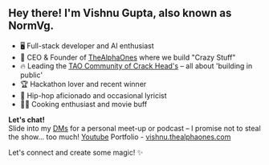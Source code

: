 ## Hey there! I'm Vishnu Gupta, also known as NormVg.

- 🖥️ Full-stack developer and AI enthusiast
- 🚀 CEO & Founder of [TheAlphaOnes](https://thealphaones.com/) where we build "Crazy Stuff"
- 🔥 Leading the [TAO Community of Crack Head's](https://discord.com/invite/nbrFDHmsK3) – all about 'building in public'
- 🏆 Hackathon lover and recent winner
- 🎤 Hip-hop aficionado and occasional lyricist
- 👨‍🍳 Cooking enthusiast and movie buff

**Let's chat!**  
Slide into my [DMs](https://discordapp.com/users/943907992145911818) for a personal meet-up or podcast – I promise not to steal the show... too much!
[Youtube](https://www.youtube.com/channel/UCsinLbU3PsEULfRTSKsKQUg)
Portfolio - [vishnu.thealphaones.com](https://vishnu.thealphaones.com)

Let's connect and create some magic! ✨
